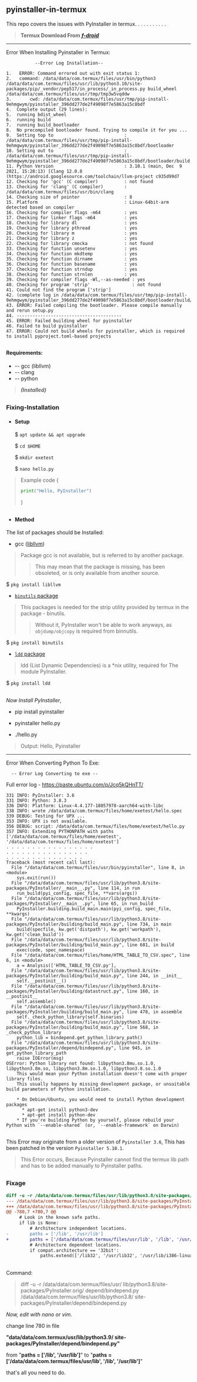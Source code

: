##   pyinstaller-in-termux

This repo covers the issues with PyInstaller in termux.
 . . . . . . . . . . 

> **Termux Download From** [***f-droid***](https://f-droid.org/F-Droid.apk)

***

Error When Installing Pyinstaller in Termux:
            
               --Error Log Installation--
   ```
1.   ERROR: Command errored out with exit status 1:
2.   command: /data/data/com.termux/files/usr/bin/python3 /data/data/com.termux/files/usr/lib/python3.10/site-packages/pip/_vendor/pep517/in_process/_in_process.py build_wheel /data/data/com.termux/files/usr/tmp/tmp3w5vqddw
3.       cwd: /data/data/com.termux/files/usr/tmp/pip-install-9ehmgwym/pyinstaller_396dd277de2f49098f7e5863a15c8bdf
4.  Complete output (29 lines):
5.  running bdist_wheel
6.  running build
7.  running build_bootloader
8.  No precompiled bootloader found. Trying to compile it for you ...
9.  Setting top to                           : /data/data/com.termux/files/usr/tmp/pip-install-9ehmgwym/pyinstaller_396dd277de2f49098f7e5863a15c8bdf/bootloader
10. Setting out to                           : /data/data/com.termux/files/usr/tmp/pip-install-9ehmgwym/pyinstaller_396dd277de2f49098f7e5863a15c8bdf/bootloader/build
11. Python Version                           : 3.10.1 (main, Dec  9 2021, 15:28:13) [Clang 12.0.8 (https://android.googlesource.com/toolchain/llvm-project c935d99d7
12. Checking for 'gcc' (C compiler)          : not found
13. Checking for 'clang' (C compiler)        : /data/data/com.termux/files/usr/bin/clang
14. Checking size of pointer                 : 8
15. Platform                                 : Linux-64bit-arm detected based on compiler
16. Checking for compiler flags -m64         : yes
17. Checking for linker flags -m64           : yes
18. Checking for library dl                  : yes
19. Checking for library pthread             : yes
20. Checking for library m                   : yes
21. Checking for library z                   : yes
22. Checking for library cmocka              : not found
33. Checking for function unsetenv           : yes
34. Checking for function mkdtemp            : yes
35. Checking for function dirname            : yes
36. Checking for function basename           : yes
37. Checking for function strndup            : yes
38. Checking for function strnlen            : yes
39. Checking for compiler flags -Wl,--as-needed : yes
40. Checking for program 'strip'                : not found
41. Could not find the program ['strip']
42. (complete log in /data/data/com.termux/files/usr/tmp/pip-install-9ehmgwym/pyinstaller_396dd277de2f49098f7e5863a15c8bdf/bootloader/build/config.log)
43. ERROR: Failed compiling the bootloader. Please compile manually and rerun setup.py
44. ----------------------------------------
45. ERROR: Failed building wheel for pyinstaller
46. Failed to build pyinstaller
47. ERROR: Could not build wheels for pyinstaller, which is required to install pyproject.toml-based projects
```
##

#### Requirements:
- -- gcc (libllvm)
- -- clang
- -- python
> ***(Installed)***

##

### Fixing-Installation

- #### Setup

    $ `apt update && apt upgrade`

    $ `cd $HOME`

    $ `mkdir exetest`

    $ `nano hello.py`

> Example code {
> ``` python
> print("Hello, PyInstaller")
> ```
> }

##

- #### Method

The list of packages should be Installed:

- gcc ([libllvm](https://termux.librehat.com/apt/termux-main/pool/main/libl/libllvm/))

> Package gcc is not available, but is referred to by another package.
>> This may mean that the package is missing, has been obsoleted, or
is only available from another source.

$ `pkg install libllvm`

- [`binutils` package](https://grimler.se/termux-packages-24/pool/main/b/binutils/)

> This packages is needed for the strip utility provided by termux in the package - binutils.
>> Without it, PyInstaller won't be able to work anyways, as `objdump/objcopy` is required from binnutils.

$ `pkg install binutils`

- [`ldd` package](https://mirror.iscas.ac.cn/termux/termux-packages-24/pool/main/l/ldd/)

> ldd (List Dynamic Dependencies) is a *nix utility, required for The module PyInstaller.

$ `pkg install ldd`
##
*Now Install PyInstaller*,

- pip install pyinstaller

- pyinstaller hello.py

- ./hello.py

> Output: Hello, Pyinstaller

***

Error When Converting Python To Exe:

      -- Error Log Converting to exe --
Full error log - <https://paste.ubuntu.com/p/Jcq5kQHnTT/> 
```
331 INFO: PyInstaller: 3.6
331 INFO: Python: 3.8.3
336 INFO: Platform: Linux-4.4.177-18057978-aarch64-with-libc
338 INFO: wrote /data/data/com.termux/files/home/exetest/hello.spec
339 DEBUG: Testing for UPX ...
353 INFO: UPX is not available.
356 DEBUG: script: /data/data/com.termux/files/home/exetest/hello.py
357 INFO: Extending PYTHONPATH with paths
['/data/data/com.termux/files/home/exetest', '/data/data/com.termux/files/home/exetest']
. . . . . . . . . . . . . . . . . 
. . . . . . . . . . . . . . . . 
. . . . . . . . . . . . . . .
Traceback (most recent call last):
  File "/data/data/com.termux/files/usr/bin/pyinstaller", line 8, in <module>
    sys.exit(run())
  File "/data/data/com.termux/files/usr/lib/python3.8/site-packages/PyInstaller/__main__.py", line 114, in run
    run_build(pyi_config, spec_file, **vars(args))
  File "/data/data/com.termux/files/usr/lib/python3.8/site-packages/PyInstaller/__main__.py", line 65, in run_build
    PyInstaller.building.build_main.main(pyi_config, spec_file, **kwargs)
  File "/data/data/com.termux/files/usr/lib/python3.8/site-packages/PyInstaller/building/build_main.py", line 734, in main
    build(specfile, kw.get('distpath'), kw.get('workpath'), kw.get('clean_build'))
  File "/data/data/com.termux/files/usr/lib/python3.8/site-packages/PyInstaller/building/build_main.py", line 681, in build
    exec(code, spec_namespace)
  File "/data/data/com.termux/files/home/HTML_TABLE_TO_CSV.spec", line 6, in <module>
    a = Analysis(['HTML_TABLE_TO_CSV.py'],
  File "/data/data/com.termux/files/usr/lib/python3.8/site-packages/PyInstaller/building/build_main.py", line 244, in __init__
    self.__postinit__()
  File "/data/data/com.termux/files/usr/lib/python3.8/site-packages/PyInstaller/building/datastruct.py", line 160, in __postinit__
    self.assemble()
  File "/data/data/com.termux/files/usr/lib/python3.8/site-packages/PyInstaller/building/build_main.py", line 478, in assemble
    self._check_python_library(self.binaries)
  File "/data/data/com.termux/files/usr/lib/python3.8/site-packages/PyInstaller/building/build_main.py", line 568, in _check_python_library
    python_lib = bindepend.get_python_library_path()
  File "/data/data/com.termux/files/usr/lib/python3.8/site-packages/PyInstaller/depend/bindepend.py", line 945, in get_python_library_path
    raise IOError(msg)
OSError: Python library not found: libpython3.8mu.so.1.0, libpython3.8m.so, libpython3.8m.so.1.0, libpython3.8.so.1.0
    This would mean your Python installation doesn't come with proper library files.
    This usually happens by missing development package, or unsuitable build parameters of Python installation.

    * On Debian/Ubuntu, you would need to install Python development packages
      * apt-get install python3-dev
      * apt-get install python-dev
    * If you're building Python by yourself, please rebuild your Python with `--enable-shared` (or, `--enable-framework` on Darwin)
```
##  
This Error may originate from a older version 
of `Pyinstaller 3.6`, 
This has been patched 
in the version `Pyinstaller 5.10.1`.

> This Error occurs, Because Pyinstaller cannot find the termux 
> lib path and has to be added manually to Pyinstaller paths.
##
### Fixage
``` diff
diff -u -r /data/data/com.termux/files/usr/lib/python3.8/site-packages/PyInstaller.orig/depend/bindepend.py /data/data/com.termux/files/usr/lib/python3.8/site-packages/PyInstaller/depend/bindepend.py
--- /data/data/com.termux/files/usr/lib/python3.8/site-packages/PyInstaller.orig/depend/bindepend.py	2020-07-03 12:40:51.609419646 +0200
+++ /data/data/com.termux/files/usr/lib/python3.8/site-packages/PyInstaller/depend/bindepend.py	2020-07-03 12:42:50.369419561 +0200
@@ -780,7 +780,7 @@
     # Look in the known safe paths.
     if lib is None:
         # Architecture independent locations.
-        paths = ['/lib', '/usr/lib']
+        paths = ['/data/data/com.termux/files/usr/lib', '/lib', '/usr/lib']
         # Architecture dependent locations.
         if compat.architecture == '32bit':
             paths.extend(['/lib32', '/usr/lib32', '/usr/lib/i386-linux-gnu'])
```
##
Command:
> diff -u -r /data/data/com.termux/files/usr/
> lib/python3.8/site-packages/PyInstaller.orig/
> depend/bindepend.py /data/data/com.termux/files/usr/lib/python3.8/
> site-packages/PyInstaller/depend/bindepend.py

*Now, edit with nano or vim.*

change line 780 in file

**"data/data/com.termux/usr/lib/python3.9/
site-packages/PyInstaller/depend/bindepend.py"**

from "**paths = ['/lib', '/usr/lib']**" 
to 
"**paths = ['/data/data/com.termux/files/usr/lib', '/lib', '/usr/lib']**" 

that's all you need to do.
##
